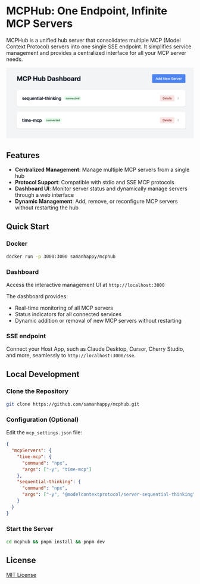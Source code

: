 # MCPHub: One Endpoint, Infinite MCP Servers

MCPHub is a unified hub server that consolidates multiple MCP (Model Context Protocol) servers into one single SSE endpoint. It simplifies service management and provides a centralized interface for all your MCP server needs.

![Dashboard Preview](assets/dashboard.png)

## Features

- **Centralized Management**: Manage multiple MCP servers from a single hub
- **Protocol Support**: Compatible with stdio and SSE MCP protocols
- **Dashboard UI**: Monitor server status and dynamically manage servers through a web interface
- **Dynamic Management**: Add, remove, or reconfigure MCP servers without restarting the hub

## Quick Start

### Docker

```bash
docker run -p 3000:3000 samanhappy/mcphub
```

### Dashboard

Access the interactive management UI at `http://localhost:3000`

The dashboard provides:

- Real-time monitoring of all MCP servers
- Status indicators for all connected services
- Dynamic addition or removal of new MCP servers without restarting

### SSE endpoint

Connect your Host App, such as Claude Desktop, Cursor, Cherry Studio, and more, seamlessly to `http://localhost:3000/sse`.

## Local Development

### Clone the Repository

```bash
git clone https://github.com/samanhappy/mcphub.git
```

### Configuration (Optional)

Edit the `mcp_settings.json` file:

```json
{
  "mcpServers": {
    "time-mcp": {
      "command": "npx",
      "args": ["-y", "time-mcp"]
    },
    "sequential-thinking": {
      "command": "npx",
      "args": ["-y", "@modelcontextprotocol/server-sequential-thinking"]
    }
  }
}
```

### Start the Server

```bash
cd mcphub && pnpm install && pnpm dev
```

## License

[MIT License](LICENSE)

